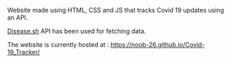 Website made using HTML, CSS and JS that tracks Covid 19 updates using an API.

<a href="https://disease.sh/">Disease.sh</a> API has been used for fetching data.

The website is currently hosted at : https://noob-26.github.io/Covid-19_Tracker/